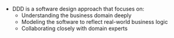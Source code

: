 * DDD is a software design approach that focuses on:
    * Understanding the business domain deeply
    * Modeling the software to reflect real-world business logic
    * Collaborating closely with domain experts
